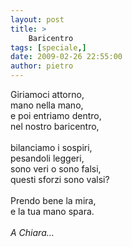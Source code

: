 ```yaml
---
layout: post
title: >
    Baricentro
tags: [speciale,]
date: 2009-02-26 22:55:00
author: pietro
---
```

Giriamoci attorno,<br/>mano nella mano,<br/>e poi entriamo dentro,<br/>nel nostro baricentro,<br/><br/>bilanciamo i sospiri,<br/>pesandoli leggeri,<br/>sono veri o sono falsi,<br/>questi sforzi sono valsi?<br/><br/>Prendo bene la mira,<br/>e la tua mano spara.<br/><br/><span style="font-style: italic">A Chiara...</span>
